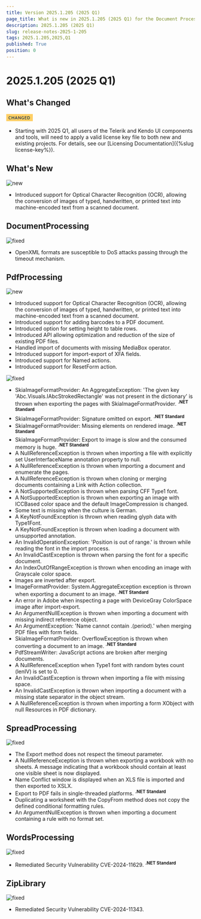 ```yaml
---
title: Version 2025.1.205 (2025 Q1)
page_title: What is new in 2025.1.205 (2025 Q1) for the Document Processing Libraries
description: 2025.1.205 (2025 Q1)
slug: release-notes-2025-1-205
tags: 2025.1.205,2025,Q1
published: True
position: 0
---
```



# 2025.1.205 (2025 Q1)


## What's Changed


![changed](../images/changed.png)

* Starting with 2025 Q1, all users of the Telerik and Kendo UI components and tools, will need to apply a valid license key file to both new and existing projects. For details, see our [Licensing Documentation]({%slug license-key%}).

## What's New


![new](../images/new.png)

* Introduced support for Optical Character Recognition (OCR), allowing the conversion of images of typed, handwritten, or printed text into machine-encoded text from a scanned document.

## DocumentProcessing


![fixed](../images/fixed.png)

* OpenXML formats are susceptible to DoS attacks passing through the timeout mechanism.

## PdfProcessing


![new](../images/new.png)

* Introduced support for Optical Character Recognition (OCR), allowing the conversion of images of typed, handwritten, or printed text into machine-encoded text from a scanned document.
* Introduced support for adding barcodes to a PDF document.
* Introduced option for setting height to table rows.
* Introduced API allowing optimization and reduction of the size of existing PDF files.
* Handled import of documents with missing MediaBox operator.
* Introduced support for import-export of XFA fields.
* Introduced support for Named actions.
* Introduced support for ResetForm action.

![fixed](../images/fixed.png)

* SkiaImageFormatProvider: An AggregateException: 'The given key 'Abc.Visuals.IAbcStrokedRectangle' was not present in the dictionary' is thrown when exporting the pages with SkiaImageFormatProvider. **<sup>.NET Standard</sup>**
* SkiaImageFormatProvider: Signature omitted on export.  **<sup>.NET Standard</sup>**
* SkiaImageFormatProvider: Missing elements on rendered image. **<sup>.NET Standard</sup>**
* SkiaImageFormatProvider: Export to image is slow and the consumed memory is huge. **<sup>.NET Standard</sup>**
* A NullReferenceException is thrown when importing a file with explicitly set UserInterfaceName annotation property to null.
* A NullReferenceException is thrown when importing a document and enumerate the pages.
* A NullReferenceException is thrown when cloning or merging documents containing a Link with Action collection.
* A NotSupportedException is thrown when parsing CFF Type1 font.
* A NotSupportedException is thrown when exporting an image with ICCBased color space and the default ImageCompression is changed.
* Some text is missing when the culture is German.
* А KeyNotFoundException is thrown when reading glyph data with Type1Font.
* A KeyNotFoundException is thrown when loading a document with unsupported annotation.
* An InvalidOperationException: 'Position is out of range.' is thrown while reading the font in the import process.
* An InvalidCastException is thrown when parsing the font for a specific document.
* An IndexOutOfRangeException is thrown when encoding an image with Grayscale color space.
* Images are inverted after export.
* ImageFormatProvider: System.AggregateException exception is thrown when exporting a document to an image. **<sup>.NET Standard</sup>**
* An error in Adobe when inspecting a page with DeviceGray ColorSpace image after import-export.
* An ArgumentNullException is thrown when importing a document with missing indirect reference object.
* An ArgumentException: 'Name cannot contain .(period).' when merging PDF files with form fields.
* SkiaImageFormatProvider: OverflowException is thrown when converting a document to an image.  **<sup>.NET Standard</sup>**
* PdfStreamWriter: JavaScript actions are broken after merging documents.
* A NullReferenceException when Type1 font with random bytes count (lenIV) is set to 0.
* An InvalidCastException is thrown when importing a file with missing space.
* An InvalidCastException is thrown when importing a document with a missing state separator in the object stream.
* A NullReferenceException is thrown when importing a form XObject with null Resources in PDF dictionary.

## SpreadProcessing


![fixed](../images/fixed.png)

* The Export method does not respect the timeout parameter.
* A NullReferenceException is thrown when exporting a workbook with no sheets. A message indicating that a workbook should contain at least one visible sheet is now displayed.
* Name Conflict window is displayed when an XLS file is imported and then exported to XSLX.
* Export to PDF fails in single-threaded platforms.  **<sup>.NET Standard</sup>**
* Duplicating a worksheet with the CopyFrom method does not copy the defined conditional formatting rules.
* An ArgumentNullException is thrown when importing a document containing a rule with no format set.

## WordsProcessing


![fixed](../images/fixed.png)

* Remediated Security Vulnerability CVE-2024-11629.  **<sup>.NET Standard</sup>**

## ZipLibrary


![fixed](../images/fixed.png)

* Remediated Security Vulnerability CVE-2024-11343.
